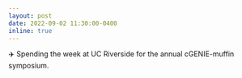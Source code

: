 ```yaml
---
layout: post
date: 2022-09-02 11:30:00-0400
inline: true
---
```


✈️  Spending the week at UC Riverside for the annual cGENIE-muffin symposium.
